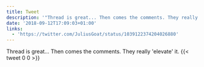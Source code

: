 ```yaml
---
title: Tweet
description: '"Thread is great... Then comes the comments. They really ''elevate'' it. "'
date: '2018-09-12T17:09:03+01:00'
links:
  - 'https://twitter.com/JuliusGoat/status/1039122374204026880'
---
```

Thread is great... Then comes the comments. They really 'elevate' it. 
      {{< tweet 0 0 >}}
    
